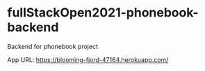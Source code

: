 # fullStackOpen2021-phonebook-backend

Backend for phonebook project

App URL: https://blooming-fjord-47164.herokuapp.com/
